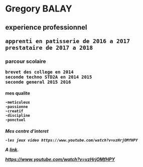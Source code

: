 <h1>Gregory BALAY 
  <h2> experience professionnel
    
    apprenti en patisserie de 2016 a 2017 
    prestataire de 2017 a 2018 
    
  <h3>parcour scolaire
  
    brevet des college en 2014 
    seconde techno STD2A en 2014 2015
    seconde general 2015 2016
    
  <h4>mes qualite 
  
    -meticuleux 
    -passionne
    -creatif 
    -discipline
    -ponctuel
    
  <h5>Mes centre d'interet 
    
    -les jeux video https://www.youtube.com/watch?v=vzHrjOMfHPY
    
<p>A <a href="  https://www.youtube.com/watch?v=vzHrjOMfHPY">link</a>.</p>

  https://www.youtube.com/watch?v=vzHrjOMfHPY
  
